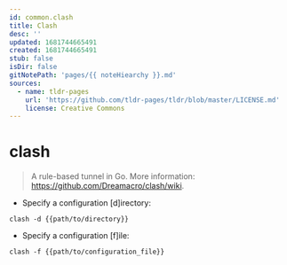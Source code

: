```yaml
---
id: common.clash
title: Clash
desc: ''
updated: 1681744665491
created: 1681744665491
stub: false
isDir: false
gitNotePath: 'pages/{{ noteHiearchy }}.md'
sources:
  - name: tldr-pages
    url: 'https://github.com/tldr-pages/tldr/blob/master/LICENSE.md'
    license: Creative Commons
---
```

# clash

> A rule-based tunnel in Go.
> More information: <https://github.com/Dreamacro/clash/wiki>.

- Specify a configuration [d]irectory:

`clash -d {{path/to/directory}}`

- Specify a configuration [f]ile:

`clash -f {{path/to/configuration_file}}`

